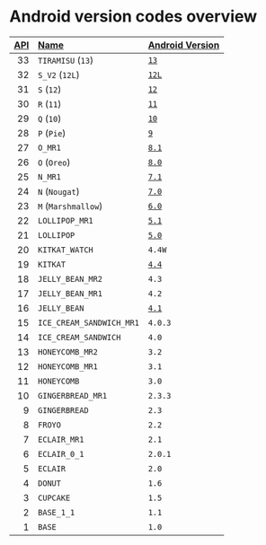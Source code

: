 # Android version codes overview

|[API](https://developer.android.com/reference/android/os/Build.VERSION_CODES.html)|[Name](https://developer.android.com/reference/android/os/Build.VERSION_CODES.html)|[Android Version](https://developer.android.com/reference/android/os/Build.VERSION#RELEASE)|
|--:|:--|:--|
|33|`TIRAMISU` (`13`)|[`13`](https://developer.android.com/about/versions/13/)|
|32|`S_V2` (`12L`)|[`12L`](https://developer.android.com/about/versions/12/12L/)|
|31|`S` (`12`)|[`12`](https://developer.android.com/about/versions/12/)|
|30|`R` (`11`)|[`11`](https://developer.android.com/about/versions/11/)|
|29|`Q` (`10`)|[`10`](https://developer.android.com/about/versions/10/)|
|28|`P` (`Pie`)|[`9`](https://developer.android.com/about/versions/pie/)|
|27|`O_MR1`|[`8.1`](https://developer.android.com/about/versions/oreo/android-8.1)|
|26|`O` (`Oreo`)|[`8.0`](https://developer.android.com/about/versions/oreo/)|
|25|`N_MR1`|[`7.1`](https://developer.android.com/about/versions/nougat/android-7.1)|
|24|`N` (`Nougat`)|[`7.0`](https://developer.android.com/about/versions/nougat/)|
|23|`M` (`Marshmallow`)|[`6.0`](https://developer.android.com/about/versions/marshmallow/)|
|22|`LOLLIPOP_MR1`|[`5.1`](https://developer.android.com/about/versions/android-5.1)|
|21|`LOLLIPOP`|[`5.0`](https://developer.android.com/about/versions/lollipop/)|
|20|`KITKAT_WATCH`|`4.4W`|
|19|`KITKAT`|[`4.4`](https://developer.android.com/about/versions/kitkat/)|
|18|`JELLY_BEAN_MR2`|`4.3`|
|17|`JELLY_BEAN_MR1`|`4.2`|
|16|`JELLY_BEAN`|[`4.1`](https://developer.android.com/about/versions/jelly-bean/)|
|15|`ICE_CREAM_SANDWICH_MR1`|`4.0.3`|
|14|`ICE_CREAM_SANDWICH`|`4.0`|
|13|`HONEYCOMB_MR2`|`3.2`|
|12|`HONEYCOMB_MR1`|`3.1`|
|11|`HONEYCOMB`|`3.0`|
|10|`GINGERBREAD_MR1`|`2.3.3`|
|9|`GINGERBREAD`|`2.3`|
|8|`FROYO`|`2.2`|
|7|`ECLAIR_MR1`|`2.1`|
|6|`ECLAIR_0_1`|`2.0.1`|
|5|`ECLAIR`|`2.0`|
|4|`DONUT`|`1.6`|
|3|`CUPCAKE`|`1.5`|
|2|`BASE_1_1`|`1.1`|
|1|`BASE`|`1.0`|
